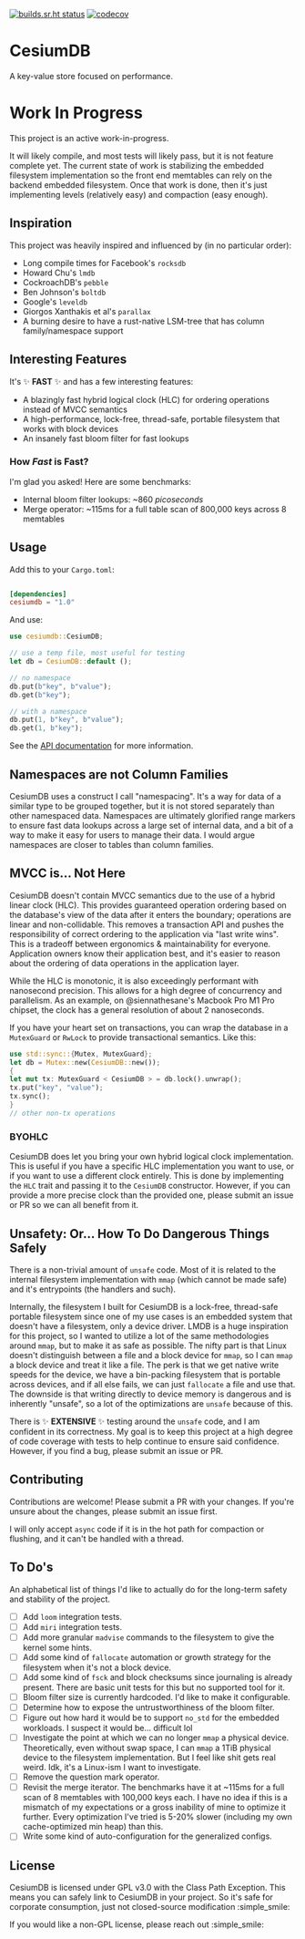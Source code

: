 [![builds.sr.ht status](https://builds.sr.ht/~siennathesane/cesiumdb/commits/feat/builds/amd64.yml.svg)](https://builds.sr.ht/~siennathesane/cesiumdb/commits/feat/builds/amd64.yml?)
[![codecov](https://codecov.io/gh/siennathesane/cesiumdb/graph/badge.svg?token=D7RBD3OX2U)](https://codecov.io/gh/siennathesane/cesiumdb)

# CesiumDB

A key-value store focused on performance.

# Work In Progress

This project is an active work-in-progress.

It will likely compile, and most tests will likely pass, but it is not feature complete yet. The current state of work
is stabilizing the embedded filesystem implementation so the front end memtables can rely on the backend embedded
filesystem. Once that work is done, then it's just implementing levels (relatively easy) and compaction (easy enough).

## Inspiration

This project was heavily inspired and influenced by (in no particular order):

* Long compile times for Facebook's `rocksdb`
* Howard Chu's `lmdb`
* CockroachDB's `pebble`
* Ben Johnson's `boltdb`
* Google's `leveldb`
* Giorgos Xanthakis et al's `parallax`
* A burning desire to have a rust-native LSM-tree that has column family/namespace support

## Interesting Features

It's :sparkles: __FAST__ :sparkles: and has a few interesting features:

* A blazingly fast hybrid logical clock (HLC) for ordering operations instead of MVCC semantics
* A high-performance, lock-free, thread-safe, portable filesystem that works with block devices
* An insanely fast bloom filter for fast lookups

### How _Fast_ is Fast?

I'm glad you asked! Here are some benchmarks:

* Internal bloom filter lookups: ~860 _picoseconds_
* Merge operator: ~115ms for a full table scan of 800,000 keys across 8 memtables

## Usage

Add this to your `Cargo.toml`:

```toml

[dependencies]
cesiumdb = "1.0"
```

And use:

```rust
use cesiumdb::CesiumDB;

// use a temp file, most useful for testing
let db = CesiumDB::default ();

// no namespace
db.put(b"key", b"value");
db.get(b"key");

// with a namespace
db.put(1, b"key", b"value");
db.get(1, b"key");
```

See the [API documentation](https://docs.rs/cesiumdb) for more information.

## Namespaces are not Column Families

CesiumDB uses a construct I call "namespacing". It's a way for data of a similar type to be grouped together, but it is
not stored separately than other namespaced data. Namespaces are ultimately glorified range markers to ensure fast data
lookups across a large set of internal data, and a bit of a way to make it easy for users to manage their data. I would
argue namespaces are closer to tables than column families.

## MVCC is... Not Here

CesiumDB doesn't contain MVCC semantics due to the use of a hybrid linear clock (HLC). This provides guaranteed
operation ordering based on the database's view of the data after it enters the boundary; operations are linear and
non-collidable. This removes a transaction API and pushes the responsibility of correct ordering to the application
via "last write wins". This is a tradeoff between ergonomics & maintainability for everyone. Application owners know
their application best, and it's easier to reason about the ordering of data operations in the application layer.

While the HLC is monotonic, it is also exceedingly performant with nanosecond precision. This allows for a high degree
of concurrency and parallelism. As an example, on @siennathesane's Macbook Pro M1 Pro chipset, the clock has a general
resolution of about 2 nanoseconds.

If you have your heart set on transactions, you can wrap the database in a `MutexGuard` or `RwLock` to provide
transactional semantics. Like this:

```rust
use std::sync::{Mutex, MutexGuard};
let db = Mutex::new(CesiumDB::new());
{
let mut tx: MutexGuard < CesiumDB > = db.lock().unwrap();
tx.put("key", "value");
tx.sync();
}
// other non-tx operations
```

### BYOHLC

CesiumDB does let you bring your own hybrid logical clock implementation. This is useful if you have a specific HLC
implementation you want to use, or if you want to use a different clock entirely. This is done by implementing the `HLC`
trait and passing it to the `CesiumDB` constructor. However, if you can provide a more precise clock than the provided
one, please submit an issue or PR so we can all benefit from it.

## Unsafety: Or... How To Do Dangerous Things Safely

There is a non-trivial amount of `unsafe` code. Most of it is related to the internal filesystem implementation with
`mmap` (which cannot be made safe) and it's entrypoints (the handlers and such).

Internally, the filesystem I built for CesiumDB is a lock-free, thread-safe portable filesystem since one of my use
cases is an embedded system that doesn't have a filesystem, only a device driver. LMDB is a huge inspiration for this
project, so I wanted to utilize a lot of the same methodologies around `mmap`, but to make it as safe as possible. The
nifty part is that Linux doesn't distinguish between a file and a block device for `mmap`, so I can `mmap` a block
device and treat it like a file. The perk is that we get native write speeds for the device, we have a bin-packing
filesystem that is portable across devices, and if all else fails, we can just `fallocate` a file and use that. The
downside is that writing directly to device memory is dangerous and is inherently "unsafe", so a lot of the
optimizations are `unsafe` because of this.

There is :sparkles: __EXTENSIVE__ :sparkles: testing around the `unsafe` code, and I am confident in its correctness. My
goal is to keep this project at a high degree of code coverage with tests to help continue to ensure said confidence.
However, if you find a bug, please submit an issue or PR.

## Contributing

Contributions are welcome! Please submit a PR with your changes. If you're unsure about the changes, please submit an
issue first.

I will only accept `async` code if it is in the hot path for compaction or flushing, and it can't be handled with a
thread.

## To Do's

An alphabetical list of things I'd like to actually do for the long-term safety and stability of the project.

- [ ] Add `loom` integration tests.
- [ ] Add `miri` integration tests.
- [ ] Add more granular `madvise` commands to the filesystem to give the kernel some hints.
- [ ] Add some kind of `fallocate` automation or growth strategy for the filesystem when it's not a block device.
- [ ] Add some kind of `fsck` and block checksums since journaling is already present. There are basic unit tests for
  this but no supported tool for it.
- [ ] Bloom filter size is currently hardcoded. I'd like to make it configurable.
- [ ] Determine how to expose the untrustworthiness of the bloom filter.
- [ ] Figure out how hard it would be to support `no_std` for the embedded workloads. I suspect it would be... difficult
  lol
- [ ] Investigate the point at which we can no longer `mmap` a physical device. Theoretically, even without swap space,
  I can `mmap` a 1TiB physical device to the filesystem implementation. But I feel like shit gets real weird. Idk, it's
  a Linux-ism I want to investigate.
- [ ] Remove the question mark operator.
- [ ] Revisit the merge iterator. The benchmarks have it at ~115ms for a full scan of 8 memtables with 100,000 keys
  each. I have no idea if this is a mismatch of my expectations or a gross inability of mine to optimize it further.
  Every optimization I've tried is 5-20% slower (including my own cache-optimized min heap) than this.
- [ ] Write some kind of auto-configuration for the generalized configs.

## License

CesiumDB is licensed under GPL v3.0 with the Class Path Exception. This means you can safely link to CesiumDB in your
project. So it's safe for corporate consumption, just not closed-source modification :simple_smile:

If you would like a non-GPL license, please reach out :simple_smile:
